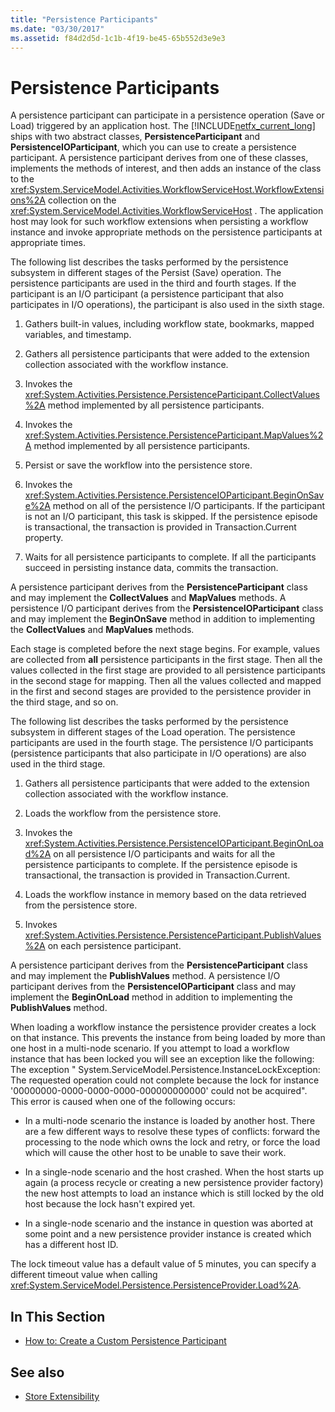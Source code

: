 ```yaml
---
title: "Persistence Participants"
ms.date: "03/30/2017"
ms.assetid: f84d2d5d-1c1b-4f19-be45-65b552d3e9e3
---
```

# Persistence Participants
A persistence participant can participate in a persistence operation (Save or Load) triggered by an application host. The [!INCLUDE[netfx_current_long](../../../includes/netfx-current-long-md.md)] ships with two abstract classes, **PersistenceParticipant** and **PersistenceIOParticipant**, which you can use to create a persistence participant. A persistence participant derives from one of these classes, implements the methods of interest, and then adds an instance of the class to the <xref:System.ServiceModel.Activities.WorkflowServiceHost.WorkflowExtensions%2A> collection on the <xref:System.ServiceModel.Activities.WorkflowServiceHost> . The application host may look for such workflow extensions when persisting a workflow instance and invoke appropriate methods on the persistence participants at appropriate times.  
  
 The following list describes the tasks performed by the persistence subsystem in different stages of the Persist (Save) operation. The persistence participants are used in the third and fourth stages. If the participant is an I/O participant (a persistence participant that also participates in I/O operations), the participant is also used in the sixth stage.  
  
1. Gathers built-in values, including workflow state, bookmarks, mapped variables, and timestamp.  
  
2. Gathers all persistence participants that were added to the extension collection associated with the workflow instance.  
  
3. Invokes the <xref:System.Activities.Persistence.PersistenceParticipant.CollectValues%2A> method implemented by all persistence participants.  
  
4. Invokes the <xref:System.Activities.Persistence.PersistenceParticipant.MapValues%2A> method implemented by all persistence participants.  
  
5. Persist or save the workflow into the persistence store.  
  
6. Invokes the <xref:System.Activities.Persistence.PersistenceIOParticipant.BeginOnSave%2A> method on all of the persistence I/O participants. If the participant is not an I/O participant, this task is skipped. If the persistence episode is transactional, the transaction is provided in Transaction.Current property.  
  
7. Waits for all persistence participants to complete. If all the participants succeed in persisting instance data, commits the transaction.  
  
 A persistence participant derives from the **PersistenceParticipant** class and may implement the **CollectValues** and **MapValues** methods. A persistence I/O participant derives from the **PersistenceIOParticipant** class and may implement the **BeginOnSave** method in addition to implementing the **CollectValues** and **MapValues** methods.  
  
 Each stage is completed before the next stage begins. For example, values are collected from **all** persistence participants in the first stage. Then all the values collected in the first stage are provided to all persistence participants in the second stage for mapping. Then all the values collected and mapped in the first and second stages are provided to the persistence provider in the third stage, and so on.  
  
 The following list describes the tasks performed by the persistence subsystem in different stages of the Load operation. The persistence participants are used in the fourth stage. The persistence I/O participants (persistence participants that also participate in I/O operations) are also used in the third stage.  
  
1. Gathers all persistence participants that were added to the extension collection associated with the workflow instance.  
  
2. Loads the workflow from the persistence store.  
  
3. Invokes the <xref:System.Activities.Persistence.PersistenceIOParticipant.BeginOnLoad%2A> on all persistence I/O participants and waits for all the persistence participants to complete. If the persistence episode is transactional, the transaction is provided in Transaction.Current.  
  
4. Loads the workflow instance in memory based on the data retrieved from the persistence store.  
  
5. Invokes <xref:System.Activities.Persistence.PersistenceParticipant.PublishValues%2A> on each persistence participant.  
  
 A persistence participant derives from the **PersistenceParticipant** class and may implement the **PublishValues** method. A persistence I/O participant derives from the **PersistenceIOParticipant** class and may implement the **BeginOnLoad** method in addition to implementing the **PublishValues** method.  
  
 When loading a workflow instance the persistence provider creates a lock on that instance. This prevents the instance from being loaded by more than one host in a multi-node scenario. If you attempt to load a workflow instance that has been locked you will see an exception like the following: The exception " System.ServiceModel.Persistence.InstanceLockException: The requested operation could not complete because the lock for instance '00000000-0000-0000-0000-000000000000' could not be acquired". This error is caused when one of the following occurs:  
  
- In a multi-node scenario the instance is loaded by another host.  There are a few different ways to resolve these types of conflicts: forward the processing to the node which owns the lock and retry, or force the load which will cause the other host to be unable to save their work.  
  
- In a single-node scenario and the host crashed.  When the host starts up again (a process recycle or creating a new persistence provider factory) the new host attempts to load an instance which is still locked by the old host because the lock hasn't expired yet.  
  
- In a single-node scenario and the instance in question was aborted at some point and a new persistence provider instance is created which has a different host ID.  
  
 The lock timeout value has a default value of 5 minutes, you can specify a different timeout value when calling <xref:System.ServiceModel.Persistence.PersistenceProvider.Load%2A>.  
  
## In This Section  
  
- [How to: Create a Custom Persistence Participant](how-to-create-a-custom-persistence-participant.md)  
  
## See also

- [Store Extensibility](store-extensibility.md)
